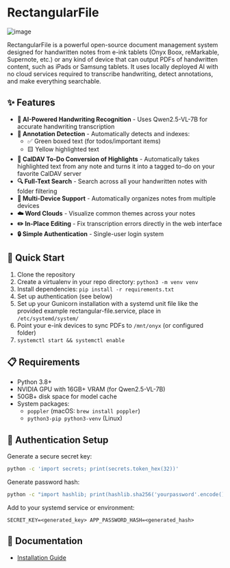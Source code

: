 # RectangularFile

![image](https://github.com/user-attachments/assets/c168eea6-1992-473e-9427-39dbf52b12c9)

RectangularFile is a powerful open-source document management system designed for handwritten notes from e-ink tablets (Onyx Boox, reMarkable, Supernote, etc.) or any kind of device that can output PDFs of handwritten content, such as iPads or Samsung tablets. It uses locally deployed AI with no cloud services required to transcribe handwriting, detect annotations, and make everything searchable.

## ✨ Features

- **🤖 AI-Powered Handwriting Recognition** - Uses Qwen2.5-VL-7B for accurate handwriting transcription
- **📝 Annotation Detection** - Automatically detects and indexes:
  - ✅ Green boxed text (for todos/important items)
  - 🟨 Yellow highlighted text
- **📅 CalDAV To-Do Conversion of Highlights** - Automatically takes highlighted text from any note and turns it into a tagged to-do on your favorite CalDAV server
- **🔍 Full-Text Search** - Search across all your handwritten notes with folder filtering
- **📁 Multi-Device Support** - Automatically organizes notes from multiple devices
- **☁️ Word Clouds** - Visualize common themes across your notes
- **✏️ In-Place Editing** - Fix transcription errors directly in the web interface
- **🔒 Simple Authentication** - Single-user login system

## 🚀 Quick Start

1. Clone the repository
2. Create a virtualenv in your repo directory: `python3 -m venv venv`
2. Install dependencies: `pip install -r requirements.txt`
3. Set up authentication (see below)
4. Set up your Gunicorn installation with a systemd unit file like the provided example rectangular-file.service, place in `/etc/systemd/system/`
5. Point your e-ink devices to sync PDFs to `/mnt/onyx` (or configured folder)
6. `systemctl start && systemctl enable` 

## 📋 Requirements

- Python 3.8+
- NVIDIA GPU with 16GB+ VRAM (for Qwen2.5-VL-7B)
- 50GB+ disk space for model cache
- System packages:
  - `poppler` (macOS: `brew install poppler`)
  - `python3-pip python3-venv` (Linux)

## 🔐 Authentication Setup

Generate a secure secret key:
```bash
python -c 'import secrets; print(secrets.token_hex(32))'
```

Generate password hash:
```bash
python -c "import hashlib; print(hashlib.sha256('yourpassword'.encode()).hexdigest())"
```

Add to your systemd service or environment:

`SECRET_KEY=<generated_key> APP_PASSWORD_HASH=<generated_hash>`


## 📖 Documentation

- [Installation Guide](docs/installation.md)
